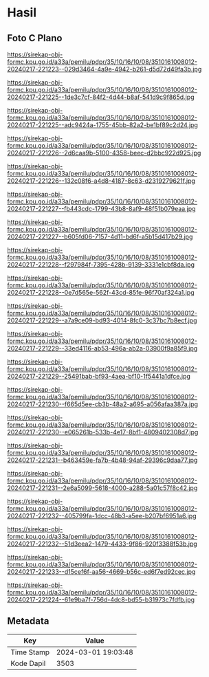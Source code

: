 # Hasil

## Foto C Plano

https://sirekap-obj-formc.kpu.go.id/a33a/pemilu/pdpr/35/10/16/10/08/3510161008012-20240217-221223--029d3464-4a9e-4942-b261-d5d72d49fa3b.jpg

https://sirekap-obj-formc.kpu.go.id/a33a/pemilu/pdpr/35/10/16/10/08/3510161008012-20240217-221225--1de3c7cf-84f2-4d44-b8af-541d9c9f865d.jpg

https://sirekap-obj-formc.kpu.go.id/a33a/pemilu/pdpr/35/10/16/10/08/3510161008012-20240217-221225--adc9424a-1755-45bb-82a2-be1bf89c2d24.jpg

https://sirekap-obj-formc.kpu.go.id/a33a/pemilu/pdpr/35/10/16/10/08/3510161008012-20240217-221226--2d6caa9b-5100-4358-beec-d2bbc922d925.jpg

https://sirekap-obj-formc.kpu.go.id/a33a/pemilu/pdpr/35/10/16/10/08/3510161008012-20240217-221226--132c08f6-a4d8-4187-8c63-d2319279621f.jpg

https://sirekap-obj-formc.kpu.go.id/a33a/pemilu/pdpr/35/10/16/10/08/3510161008012-20240217-221227--fb443cdc-1799-43b8-8af9-48f51b079eaa.jpg

https://sirekap-obj-formc.kpu.go.id/a33a/pemilu/pdpr/35/10/16/10/08/3510161008012-20240217-221227--b605fd06-7157-4d11-bd6f-a5b15d417b29.jpg

https://sirekap-obj-formc.kpu.go.id/a33a/pemilu/pdpr/35/10/16/10/08/3510161008012-20240217-221228--f297984f-7395-428b-9139-3331e1cbf8da.jpg

https://sirekap-obj-formc.kpu.go.id/a33a/pemilu/pdpr/35/10/16/10/08/3510161008012-20240217-221228--0e7d565e-562f-43cd-85fe-96f70af324a1.jpg

https://sirekap-obj-formc.kpu.go.id/a33a/pemilu/pdpr/35/10/16/10/08/3510161008012-20240217-221229--a7a9ce09-bd93-4014-8fc0-3c37bc7b8ecf.jpg

https://sirekap-obj-formc.kpu.go.id/a33a/pemilu/pdpr/35/10/16/10/08/3510161008012-20240217-221229--33ed4116-ab53-496a-ab2a-03900f9a85f9.jpg

https://sirekap-obj-formc.kpu.go.id/a33a/pemilu/pdpr/35/10/16/10/08/3510161008012-20240217-221229--25491bab-bf93-4aea-bf10-1f5441a1dfce.jpg

https://sirekap-obj-formc.kpu.go.id/a33a/pemilu/pdpr/35/10/16/10/08/3510161008012-20240217-221230--f665d5ee-cb3b-48a2-a695-a056afaa387a.jpg

https://sirekap-obj-formc.kpu.go.id/a33a/pemilu/pdpr/35/10/16/10/08/3510161008012-20240217-221230--e065261b-533b-4e17-8bf1-4809402308d7.jpg

https://sirekap-obj-formc.kpu.go.id/a33a/pemilu/pdpr/35/10/16/10/08/3510161008012-20240217-221231--b463459e-fa7b-4b48-94af-29396c9daa77.jpg

https://sirekap-obj-formc.kpu.go.id/a33a/pemilu/pdpr/35/10/16/10/08/3510161008012-20240217-221231--2e6a5099-5618-4000-a288-5a01c57f8c42.jpg

https://sirekap-obj-formc.kpu.go.id/a33a/pemilu/pdpr/35/10/16/10/08/3510161008012-20240217-221232--405799fa-1dcc-48b3-a5ee-b207bf6951a6.jpg

https://sirekap-obj-formc.kpu.go.id/a33a/pemilu/pdpr/35/10/16/10/08/3510161008012-20240217-221232--51d3eea2-1479-4433-9f86-920f3388f53b.jpg

https://sirekap-obj-formc.kpu.go.id/a33a/pemilu/pdpr/35/10/16/10/08/3510161008012-20240217-221233--d15cef6f-aa56-4669-b56c-ed6f7ed92cec.jpg

https://sirekap-obj-formc.kpu.go.id/a33a/pemilu/pdpr/35/10/16/10/08/3510161008012-20240217-221224--61e9ba7f-756d-4dc8-bd55-b31973c7fdfb.jpg


## Metadata

| Key        | Value               |
| ---------- | ------------------- |
| Time Stamp | 2024-03-01 19:03:48 |
| Kode Dapil | 3503                |



